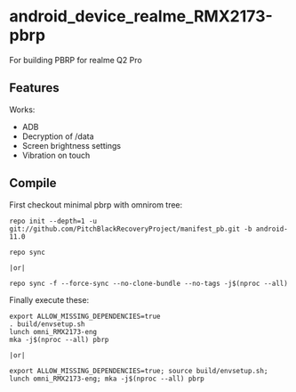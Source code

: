 # android_device_realme_RMX2173-pbrp
For building PBRP for realme Q2 Pro

## Features

Works:

- ADB
- Decryption of /data
- Screen brightness settings
- Vibration on touch

## Compile

First checkout minimal pbrp with omnirom tree:

```
repo init --depth=1 -u git://github.com/PitchBlackRecoveryProject/manifest_pb.git -b android-11.0

repo sync

|or|

repo sync -f --force-sync --no-clone-bundle --no-tags -j$(nproc --all)
```

Finally execute these:

```
export ALLOW_MISSING_DEPENDENCIES=true
. build/envsetup.sh
lunch omni_RMX2173-eng
mka -j$(nproc --all) pbrp

|or|

export ALLOW_MISSING_DEPENDENCIES=true; source build/envsetup.sh; lunch omni_RMX2173-eng; mka -j$(nproc --all) pbrp
```
